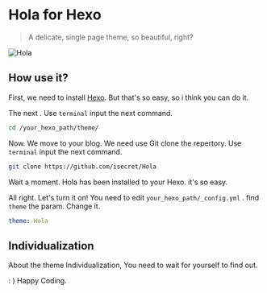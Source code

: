 # Hola for Hexo

> A delicate, single page theme, so beautiful, right?

![Hola](https://static.isecret.vip/screencapture-blog-isecret-vip-2018-04-09-14_18_27.png)

## How use it?

First, we need to install [Hexo](https://hexo.io). But that's so easy, so i think you can do it.

The next . Use `terminal` input the next command.

```bash
cd /your_hexo_path/theme/
```

Now. We move to your blog. We need use Git clone the repertory. Use `terminal` input the next command.

```bash
git clone https://github.com/isecret/Hola
```

Wait a moment. Hola has been installed to your Hexo. it's so easy.

All right. Let's turn it on! You need to edit `your_hexo_path/_config.yml` . find `theme` the param. Change it.

```yaml
theme: Hola
```

## Individualization

About the theme Individualization, You need to wait for yourself to find out.

: ) Happy Coding.